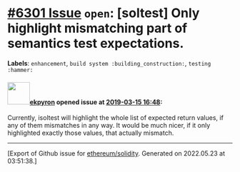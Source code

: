 # [\#6301 Issue](https://github.com/ethereum/solidity/issues/6301) `open`: [soltest] Only highlight mismatching part of semantics test expectations.
**Labels**: `enhancement`, `build system :building_construction:`, `testing :hammer:`


#### <img src="https://avatars.githubusercontent.com/u/1347491?v=4" width="50">[ekpyron](https://github.com/ekpyron) opened issue at [2019-03-15 16:48](https://github.com/ethereum/solidity/issues/6301):

Currently, isoltest will highlight the whole list of expected return values, if any of them mismatches in any way. It would be much nicer, if it only highlighted exactly those values, that actually mismatch.




-------------------------------------------------------------------------------



[Export of Github issue for [ethereum/solidity](https://github.com/ethereum/solidity). Generated on 2022.05.23 at 03:51:38.]
